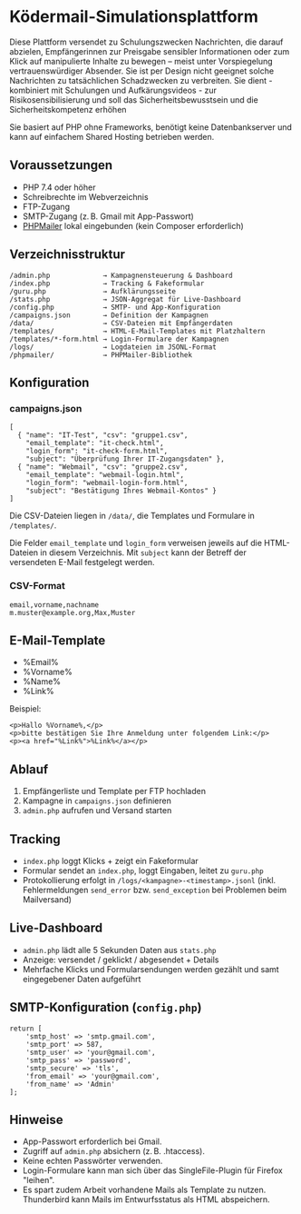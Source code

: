 # Ködermail-Simulationsplattform

Diese Plattform versendet zu Schulungszwecken Nachrichten, die darauf abzielen, Empfängerinnen zur Preisgabe sensibler Informationen oder zum Klick auf manipulierte Inhalte zu bewegen – meist unter Vorspiegelung vertrauenswürdiger Absender. Sie ist per Design nicht geeignet solche Nachrichten zu tatsächlichen Schadzwecken zu verbreiten.
Sie dient - kombiniert mit Schulungen und Aufkärungsvideos - zur Risikosensibilisierung und soll das Sicherheitsbewusstsein und die Sicherheitskompetenz erhöhen

Sie basiert auf PHP ohne Frameworks, benötigt keine Datenbankserver und kann auf einfachem Shared Hosting betrieben werden.

## Voraussetzungen

- PHP 7.4 oder höher
- Schreibrechte im Webverzeichnis
- FTP-Zugang
- SMTP-Zugang (z. B. Gmail mit App-Passwort)
- [PHPMailer](https://github.com/PHPMailer/PHPMailer) lokal eingebunden (kein Composer erforderlich)

## Verzeichnisstruktur

    /admin.php             → Kampagnensteuerung & Dashboard
    /index.php             → Tracking & Fakeformular
    /guru.php              → Aufklärungsseite
    /stats.php             → JSON-Aggregat für Live-Dashboard
    /config.php            → SMTP- und App-Konfiguration
    /campaigns.json        → Definition der Kampagnen
    /data/                 → CSV-Dateien mit Empfängerdaten
    /templates/            → HTML-E-Mail-Templates mit Platzhaltern
    /templates/*-form.html → Login-Formulare der Kampagnen
    /logs/                 → Logdateien im JSONL-Format
    /phpmailer/            → PHPMailer-Bibliothek

## Konfiguration

### campaigns.json

    [
      { "name": "IT-Test", "csv": "gruppe1.csv",
        "email_template": "it-check.html",
        "login_form": "it-check-form.html",
        "subject": "Überprüfung Ihrer IT-Zugangsdaten" },
      { "name": "Webmail", "csv": "gruppe2.csv",
        "email_template": "webmail-login.html",
        "login_form": "webmail-login-form.html",
        "subject": "Bestätigung Ihres Webmail-Kontos" }
    ]

Die CSV-Dateien liegen in `/data/`,
die Templates und Formulare in `/templates/`.

Die Felder `email_template` und `login_form` verweisen jeweils auf die
HTML-Dateien in diesem Verzeichnis. Mit `subject` kann der Betreff der
versendeten E-Mail festgelegt werden.

### CSV-Format

    email,vorname,nachname
    m.muster@example.org,Max,Muster

## E-Mail-Template

- %Email%
- %Vorname%
- %Name%
- %Link%

Beispiel:

    <p>Hallo %Vorname%,</p>
    <p>bitte bestätigen Sie Ihre Anmeldung unter folgendem Link:</p>
    <p><a href="%Link%">%Link%</a></p>

## Ablauf

1. Empfängerliste und Template per FTP hochladen
2. Kampagne in `campaigns.json` definieren
3. `admin.php` aufrufen und Versand starten

## Tracking

- `index.php` loggt Klicks + zeigt ein Fakeformular
- Formular sendet an `index.php`, loggt Eingaben, leitet zu `guru.php`
 - Protokollierung erfolgt in `/logs/<kampagne>-<timestamp>.jsonl`
   (inkl. Fehlermeldungen `send_error` bzw. `send_exception` bei Problemen
   beim Mailversand)

## Live-Dashboard

- `admin.php` lädt alle 5 Sekunden Daten aus `stats.php`
 - Anzeige: versendet / geklickt / abgesendet + Details
 - Mehrfache Klicks und Formularsendungen werden gezählt und samt eingegebener Daten aufgeführt

## SMTP-Konfiguration (`config.php`)

    return [
        'smtp_host' => 'smtp.gmail.com',
        'smtp_port' => 587,
        'smtp_user' => 'your@gmail.com',
        'smtp_pass' => 'password',
        'smtp_secure' => 'tls',
        'from_email' => 'your@gmail.com',
        'from_name' => 'Admin'
    ];

## Hinweise

- App-Passwort erforderlich bei Gmail.
- Zugriff auf `admin.php` absichern (z. B. .htaccess).
- Keine echten Passwörter verwenden.
- Login-Formulare kann man sich über das SingleFile-Plugin für Firefox "leihen".
- Es spart zudem Arbeit vorhandene Mails als Template zu nutzen. Thunderbird kann Mails im Entwurfsstatus als HTML abspeichern.

